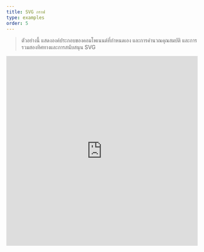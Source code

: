 ```yaml
---
title: SVG กราฟ
type: examples
order: 5
---
```


> ตัวอย่างนี้ แสดงองค์ประกอบของคอมโพเนนต์ที่กำหนดเอง และการคำนวณคุณสมบัติ และการรวมสองทิศทางและการสนับสนุน SVG

<iframe width="100%" height="500" src="https://jsfiddle.net/yyx990803/mhrckqgq/embedded/result,html,js,css" allowfullscreen="allowfullscreen" frameborder="0"></iframe>
